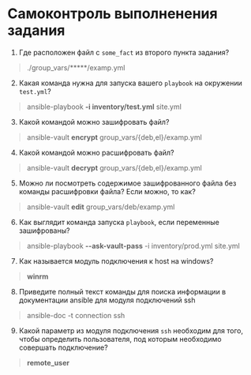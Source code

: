 # Самоконтроль выполненения задания

1. Где расположен файл с `some_fact` из второго пункта задания?

> ./group_vars/*****/examp.yml  

2. Какая команда нужна для запуска вашего `playbook` на окружении `test.yml`?

> ansible-playbook **-i inventory/test.yml** site.yml  

3. Какой командой можно зашифровать файл?

> ansible-vault **encrypt** group_vars/{deb,el}/examp.yml

4. Какой командой можно расшифровать файл?

> ansible-vault **decrypt** group_vars/{deb,el}/examp.yml

5. Можно ли посмотреть содержимое зашифрованного файла без команды расшифровки файла? Если можно, то как?

> ansible-vault **edit** group_vars/deb/examp.yml

6. Как выглядит команда запуска `playbook`, если переменные зашифрованы?

> ansible-playbook **--ask-vault-pass** -i inventory/prod.yml site.yml

7. Как называется модуль подключения к host на windows?

> **winrm**

8. Приведите полный текст команды для поиска информации в документации ansible для модуля подключений ssh

> ansible-doc -t connection ssh

9. Какой параметр из модуля подключения `ssh` необходим для того, чтобы определить пользователя, под которым необходимо совершать подключение?

> **remote_user**

